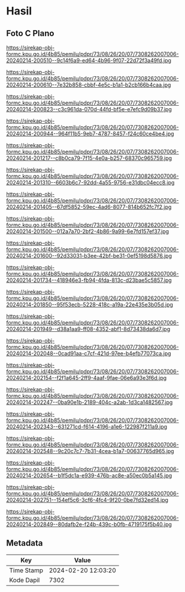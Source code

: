 # Hasil

## Foto C Plano

https://sirekap-obj-formc.kpu.go.id/4b85/pemilu/pdpr/73/08/26/20/07/7308262007006-20240214-200510--9c14f6a9-ed64-4b96-9f07-22d72f3a49fd.jpg

https://sirekap-obj-formc.kpu.go.id/4b85/pemilu/pdpr/73/08/26/20/07/7308262007006-20240214-200610--7e32b858-cbbf-4e5c-b1a1-b2cb166b4caa.jpg

https://sirekap-obj-formc.kpu.go.id/4b85/pemilu/pdpr/73/08/26/20/07/7308262007006-20240214-200823--c3c961da-070d-44fd-bf5e-e7efc9d09b37.jpg

https://sirekap-obj-formc.kpu.go.id/4b85/pemilu/pdpr/73/08/26/20/07/7308262007006-20240214-200944--964f11b5-9eb7-4787-8457-f24c60ce4be4.jpg

https://sirekap-obj-formc.kpu.go.id/4b85/pemilu/pdpr/73/08/26/20/07/7308262007006-20240214-201217--c8b0ca79-7f15-4e0a-b257-68370c965759.jpg

https://sirekap-obj-formc.kpu.go.id/4b85/pemilu/pdpr/73/08/26/20/07/7308262007006-20240214-201310--6603b6c7-92dd-4a55-9756-e31dbc04ecc8.jpg

https://sirekap-obj-formc.kpu.go.id/4b85/pemilu/pdpr/73/08/26/20/07/7308262007006-20240214-201405--67df5852-59ec-4ad6-8077-814b652fc7f2.jpg

https://sirekap-obj-formc.kpu.go.id/4b85/pemilu/pdpr/73/08/26/20/07/7308262007006-20240214-201500--012a7a70-2bf2-4b86-9a99-6e7fd157ef37.jpg

https://sirekap-obj-formc.kpu.go.id/4b85/pemilu/pdpr/73/08/26/20/07/7308262007006-20240214-201600--92d33031-b3ee-42bf-be31-0ef5198d5876.jpg

https://sirekap-obj-formc.kpu.go.id/4b85/pemilu/pdpr/73/08/26/20/07/7308262007006-20240214-201734--418946e3-fb94-4fda-813c-d23bae5c5857.jpg

https://sirekap-obj-formc.kpu.go.id/4b85/pemilu/pdpr/73/08/26/20/07/7308262007006-20240214-201850--95f53ecb-5228-418c-a19a-22e435e3b05d.jpg

https://sirekap-obj-formc.kpu.go.id/4b85/pemilu/pdpr/73/08/26/20/07/7308262007006-20240214-201949--d38a1aa9-ff08-4352-abf1-8d73438da6d7.jpg

https://sirekap-obj-formc.kpu.go.id/4b85/pemilu/pdpr/73/08/26/20/07/7308262007006-20240214-202048--0cad91aa-c7cf-421d-97ee-b4efb77073ca.jpg

https://sirekap-obj-formc.kpu.go.id/4b85/pemilu/pdpr/73/08/26/20/07/7308262007006-20240214-202154--f2f1a645-2ff9-4aaf-9fae-06e6a93e3f6d.jpg

https://sirekap-obj-formc.kpu.go.id/4b85/pemilu/pdpr/73/08/26/20/07/7308262007006-20240214-202247--0ba90e1b-2189-404c-a2ab-1d3ca1482567.jpg

https://sirekap-obj-formc.kpu.go.id/4b85/pemilu/pdpr/73/08/26/20/07/7308262007006-20240214-202343--631271cd-f614-4196-a1e6-122987f211a9.jpg

https://sirekap-obj-formc.kpu.go.id/4b85/pemilu/pdpr/73/08/26/20/07/7308262007006-20240214-202548--9c20c7c7-7b31-4cea-b1a7-00637765d965.jpg

https://sirekap-obj-formc.kpu.go.id/4b85/pemilu/pdpr/73/08/26/20/07/7308262007006-20240214-202654--b1f5dc1a-e939-476b-ac8e-a50ec0b5a145.jpg

https://sirekap-obj-formc.kpu.go.id/4b85/pemilu/pdpr/73/08/26/20/07/7308262007006-20240214-202751--154ef5c6-3cf6-4fc4-9f20-0be7fd32ed14.jpg

https://sirekap-obj-formc.kpu.go.id/4b85/pemilu/pdpr/73/08/26/20/07/7308262007006-20240214-202849--80dafb2e-f24b-439c-b0fb-4719175f5b40.jpg


## Metadata

| Key        | Value               |
| ---------- | ------------------- |
| Time Stamp | 2024-02-20 12:03:20 |
| Kode Dapil | 7302                |



